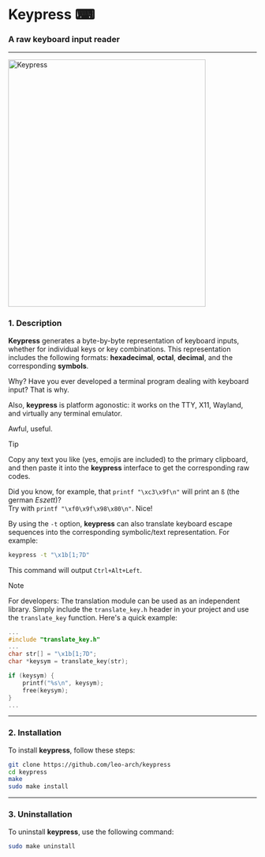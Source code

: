 # Keypress ⌨

### A raw keyboard input reader
---

<img src="https://i.postimg.cc/CMCph7cV/keypress.png" alt="Keypress" width="400" height="500">

### 1. Description

**Keypress** generates a byte-by-byte representation of keyboard inputs, whether for individual keys or key combinations. This representation includes the following formats: **hexadecimal**, **octal**, **decimal**, and the corresponding **symbols**.

Why? Have you ever developed a terminal program dealing with keyboard input? That is why.

Also, **keypress** is platform agonostic: it works on the TTY, X11, Wayland, and virtually any terminal emulator.

Awful, useful.

> [!TIP]
> Copy any text you like (yes, emojis are included) to the primary clipboard, and then paste it into the **keypress** interface to get the corresponding raw codes.
> 
> Did you know, for example, that `printf "\xc3\x9f\n"` will print an `ß` (the german _Eszett_)?\
> Try with `printf "\xf0\x9f\x98\x80\n"`. Nice!

By using the `-t` option, **keypress** can also translate keyboard escape sequences into the corresponding symbolic/text representation. For example:

```sh
keypress -t "\x1b[1;7D"
```

This command will output `Ctrl+Alt+Left`.

> [!NOTE]
> For developers: The translation module can be used as an independent library. Simply include the `translate_key.h` header in your project and use the `translate_key` function.
> Here's a quick example:
> ```c
> ...
> #include "translate_key.h"
> ...
> char str[] = "\x1b[1;7D";
> char *keysym = translate_key(str);
>
> if (keysym) {
>     printf("%s\n", keysym);
>     free(keysym);
> }
> ...
> ```

---

### 2. Installation

To install **keypress**, follow these steps:

```sh
git clone https://github.com/leo-arch/keypress
cd keypress
make
sudo make install
```

---

### 3. Uninstallation

To uninstall **keypress**, use the following command:

```sh
sudo make uninstall
```
